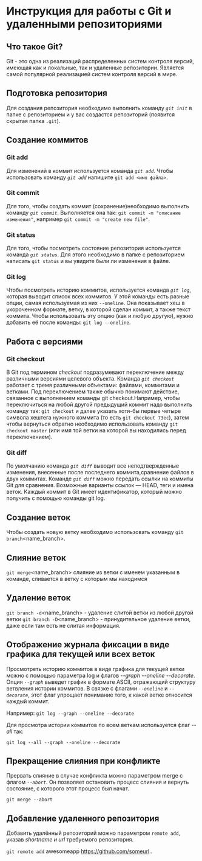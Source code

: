 # Инструкция для работы с Git и удаленными репозиториями

## Что такое Git?

Git - это одна из реализаций распределенных систем контроля версий, имеющая как и локальные, так и удаленные репозитории. Является самой популярной реализацией систем контроля версий в мире.

## Подготовка репозитория

Для создания репозитория необходимо выполнить команду _`git init`_ в папке с репозиторием и у вас создастся репозиторий (появится скрытая папка `.git`).

## Создание коммитов

### Git add

Для изменений в коммит используется команда _`git add`_. Чтобы использовать команду _`git add`_ напишите `git add <имя файла>`.

### Git commit

Для того, чтобы создать коммит (сохранение)необходимо выполнить команду _`git commit`_. Выполняется она так: `git commit -m "описание изменения"`, например `git commit -m "create new file"`.

### Git status

Для того, чтобы посмотреть состояние репозитория используется команда _`git status`_. Для этого необходимо в папке с репозиторием написать `git status` и вы увидите были ли изменения в файле.

### Git log

Чтобы посмотреть историю коммитов, используется команда _`git log`_, которая выводит список всех коммитов. У этой команды есть разные опции, самая используемая из них `--oneline`. Она показывает хеш в укороченном формате, ветку, в которой сделан коммит, а также текст коммита. Чтобы использовать эту опцию (как и любую другую), нужно добавить её после команды: `git log --oneline`.

## Работа с версиями

### Git checkout

В Git под термином _checkout_ подразумевают переключение между различными версиями целевого объекта. Команда _`git checkout`_ работает с тремя различными объектами: файлами, коммитами и ветками. Под переключением также обычно понимают действие, связанное с выполнением команды git checkout.Например, чтобы переключиться на любой другой предыдущий коммит надо выполнить команду так: `git checkout` и далее указать хотя-бы первые четыре символа хештега нужного коммита (то есть `git checkout 73ec`), затем чтобы вернуться обратно необходимо использовать команду `git checkout master` (или имя той ветки на которой вы находились перед переключением).

### Git diff

По умолчанию команда _`git diff`_ выводит все неподтвержденные изменения, внесенные после последнего коммита,сравнение файлов в двух коммитах. Команде _`git diff`_ можно передать ссылки на коммиты Git для сравнения. Возможные варианты ссылок — HEAD, теги и имена веток. Каждый коммит в Git имеет идентификатор, который можно получить с помощью команды git log.

## Создание веток

Чтобы создать новую ветку необходимо использовать команду `git branch`<name_branch>.

## Слияние веток

`git merge`<name_branch> слияние из ветки с именем указанным в команде, сливается в ветку с которым мы находимся

## Удаление веток

`git branch -d`<name_branch> - удаление слитой ветки из любой другой ветки
`git branch -D`<name_branch> - принудительное удаление ветки, даже если там есть не слитая информация.

## Отображение журнала фиксации в виде графика для текущей или всех веток

Просмотреть историю коммитов в виде графика для текущей ветки можно с помощью параметра log и флагов _--graph --oneline --decorate_. Опция _`--graph`_ выведет график в формате ASCII, отражающий структуру ветвления истории коммитов. В связке с флагами _`--oneline`_ и _`--decorate`_, этот флаг упрощает понимание того, к какой ветке относится каждый коммит.

Например:
`git log --graph --oneline --decorate`

Для просмотра истории коммитов по всем веткам используется флаг _--all_ так:

`git log --all --graph --oneline --decorate`

## Прекращение слияния при конфликте

Прервать слияние в случае конфликта можно параметром merge с флагом _`--abort`_. Он позволяет остановить процесс слияния и вернуть состояние, с которого этот процесс был начат.

`git merge --abort`

## Добавление удаленного репозитория

Добавить удалённый репозиторий можно параметром `remote add`, указав _shortname и url_ требуемого репозитория.

`git remote add` awesomeapp https://github.com/someurl..

###  